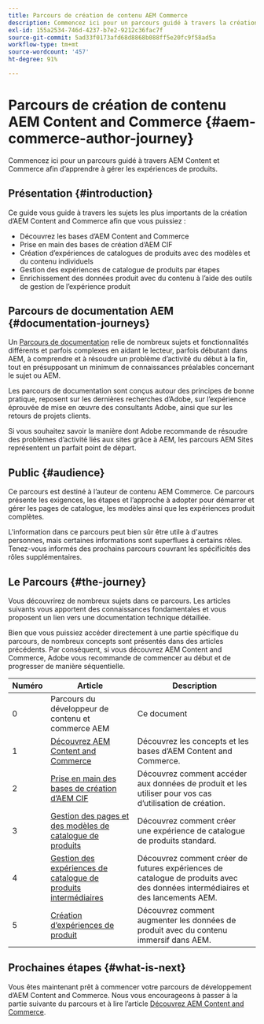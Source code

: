 ```yaml
---
title: Parcours de création de contenu AEM Commerce
description: Commencez ici pour un parcours guidé à travers la création d’AEM Commerce.
exl-id: 155a2534-746d-4237-b7e2-9212c36fac7f
source-git-commit: 5ad33f0173afd68d8868b088ff5e20fc9f58ad5a
workflow-type: tm+mt
source-wordcount: '457'
ht-degree: 91%

---
```


# Parcours de création de contenu AEM Content and Commerce {#aem-commerce-author-journey}

Commencez ici pour un parcours guidé à travers AEM Content et Commerce afin d’apprendre à gérer les expériences de produits.

## Présentation {#introduction}

Ce guide vous guide à travers les sujets les plus importants de la création d’AEM Content and Commerce afin que vous puissiez :

* Découvrez les bases d’AEM Content and Commerce
* Prise en main des bases de création d’AEM CIF
* Création d’expériences de catalogues de produits avec des modèles et du contenu individuels
* Gestion des expériences de catalogue de produits par étapes
* Enrichissement des données produit avec du contenu à l’aide des outils de gestion de l’expérience produit

## Parcours de documentation AEM {#documentation-journeys}

Un [Parcours de documentation](/help/journey-documentation/documentation-journeys.md) relie de nombreux sujets et fonctionnalités différents et parfois complexes en aidant le lecteur, parfois débutant dans AEM, à comprendre et à résoudre un problème d’activité du début à la fin, tout en présupposant un minimum de connaissances préalables concernant le sujet ou AEM.

Les parcours de documentation sont conçus autour des principes de bonne pratique, reposent sur les dernières recherches d’Adobe, sur l’expérience éprouvée de mise en œuvre des consultants Adobe, ainsi que sur les retours de projets clients.

Si vous souhaitez savoir la manière dont Adobe recommande de résoudre des problèmes d’activité liés aux sites grâce à AEM, les parcours AEM Sites représentent un parfait point de départ.

## Public {#audience}

Ce parcours est destiné à l’auteur de contenu AEM Commerce. Ce parcours présente les exigences, les étapes et l’approche à adopter pour démarrer et gérer les pages de catalogue, les modèles ainsi que les expériences produit complètes.

L&#39;information dans ce parcours peut bien sûr être utile à d&#39;autres personnes, mais certaines informations sont superflues à certains rôles. Tenez-vous informés des prochains parcours couvrant les spécificités des rôles supplémentaires.

## Le Parcours {#the-journey}

Vous découvrirez de nombreux sujets dans ce parcours. Les articles suivants vous apportent des connaissances fondamentales et vous proposent un lien vers une documentation technique détaillée.

Bien que vous puissiez accéder directement à une partie spécifique du parcours, de nombreux concepts sont présentés dans des articles précédents. Par conséquent, si vous découvrez AEM Content and Commerce, Adobe vous recommande de commencer au début et de progresser de manière séquentielle.

| Numéro | Article | Description |
|---|---|---|
| 0 | Parcours du développeur de contenu et commerce AEM | Ce document |
| 1 | [Découvrez AEM Content and Commerce](/help/commerce-cloud/introduction.md) | Découvrez les concepts et les bases d’AEM Content and Commerce. |
| 2 | [Prise en main des bases de création d’AEM CIF](getting-started.md) | Découvrez comment accéder aux données de produit et les utiliser pour vos cas d’utilisation de création. |
| 3 | [Gestion des pages et des modèles de catalogue de produits](catalog-templates.md) | Découvrez comment créer une expérience de catalogue de produits standard. |
| 4 | [Gestion des expériences de catalogue de produits intermédiaires](staged-catalog.md) | Découvrez comment créer de futures expériences de catalogue de produits avec des données intermédiaires et des lancements AEM. |
| 5 | [Création d’expériences de produit](product-experience-management.md) | Découvrez comment augmenter les données de produit avec du contenu immersif dans AEM. |

## Prochaines étapes {#what-is-next}

Vous êtes maintenant prêt à commencer votre parcours de développement d’AEM Content and Commerce. Nous vous encourageons à passer à la partie suivante du parcours et à lire l’article [Découvrez AEM Content and Commerce](/help/commerce-cloud/introduction.md).
